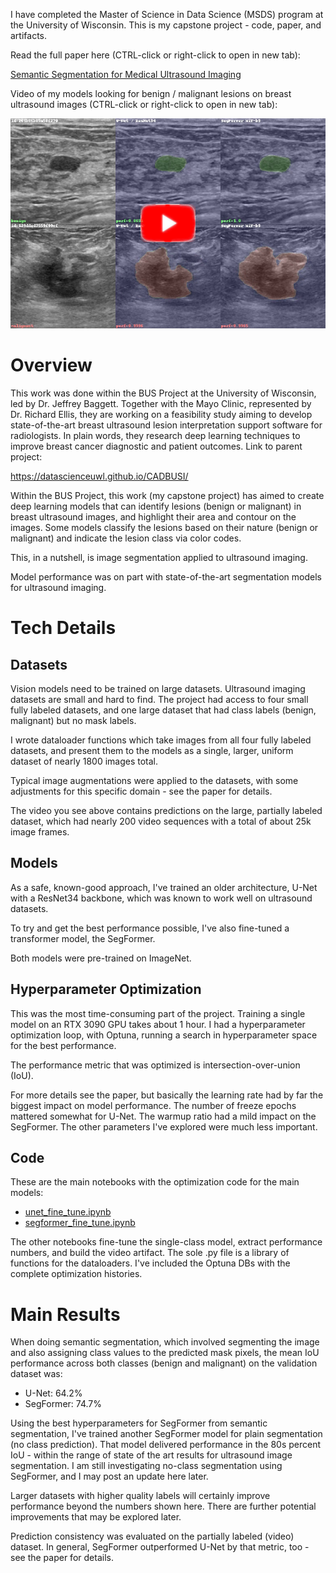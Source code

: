 I have completed the Master of Science in Data Science (MSDS) program at the University of Wisconsin. This is my capstone project - code, paper, and artifacts.

Read the full paper here (CTRL-click or right-click to open in new tab):

[Semantic Segmentation for Medical Ultrasound Imaging](Capstone%20Paper%20-%20Semantic%20Segmentation%20for%20Medical%20Ultrasound%20Imaging.pdf)

Video of my models looking for benign / malignant lesions on breast ultrasound images (CTRL-click or right-click to open in new tab):

[![Semantic Segmentation](pred-good-yt.png)](https://youtu.be/en4aTGsbp3U)

# Overview

This work was done within the BUS Project at the University of Wisconsin, led by Dr. Jeffrey Baggett. Together with the Mayo Clinic, represented by Dr. Richard Ellis, they are working on a feasibility study aiming to develop state-of-the-art breast ultrasound lesion interpretation support software for radiologists. In plain words, they research deep learning techniques to improve breast cancer diagnostic and patient outcomes. Link to parent project:

https://datascienceuwl.github.io/CADBUSI/

Within the BUS Project, this work (my capstone project) has aimed to create deep learning models that can identify lesions (benign or malignant) in breast ultrasound images, and highlight their area and contour on the images. Some models classify the lesions based on their nature (benign or malignant) and indicate the lesion class via color codes.

This, in a nutshell, is image segmentation applied to ultrasound imaging.

Model performance was on part with state-of-the-art segmentation models for ultrasound imaging.

# Tech Details

## Datasets

Vision models need to be trained on large datasets. Ultrasound imaging datasets are small and hard to find. The project had access to four small fully labeled datasets, and one large dataset that had class labels (benign, malignant) but no mask labels.

I wrote dataloader functions which take images from all four fully labeled datasets, and present them to the models as a single, larger, uniform dataset of nearly 1800 images total.

Typical image augmentations were applied to the datasets, with some adjustments for this specific domain - see the paper for details.

The video you see above contains predictions on the large, partially labeled dataset, which had nearly 200 video sequences with a total of about 25k image frames.

## Models

As a safe, known-good approach, I've trained an older architecture, U-Net with a ResNet34 backbone, which was known to work well on ultrasound datasets.

To try and get the best performance possible, I've also fine-tuned a transformer model, the SegFormer.

Both models were pre-trained on ImageNet.

## Hyperparameter Optimization

This was the most time-consuming part of the project. Training a single model on an RTX 3090 GPU takes about 1 hour. I had a hyperparameter optimization loop, with Optuna, running a search in hyperparameter space for the best performance.

The performance metric that was optimized is intersection-over-union (IoU).

For more details see the paper, but basically the learning rate had by far the biggest impact on model performance. The number of freeze epochs mattered somewhat for U-Net. The warmup ratio had a mild impact on the SegFormer. The other parameters I've explored were much less important.

## Code

These are the main notebooks with the optimization code for the main models:

- [unet_fine_tune.ipynb](unet_fine_tune.ipynb)
- [segformer_fine_tune.ipynb](segformer_fine_tune.ipynb)

The other notebooks fine-tune the single-class model, extract performance numbers, and build the video artifact. The sole .py file is a library of functions for the dataloaders. I've included the Optuna DBs with the complete optimization histories.

# Main Results

When doing semantic segmentation, which involved segmenting the image and also assigning class values to the predicted mask pixels, the mean IoU performance across both classes (benign and malignant) on the validation dataset was:

- U-Net: 64.2%
- SegFormer: 74.7%

Using the best hyperparameters for SegFormer from semantic segmentation, I've trained another SegFormer model for plain segmentation (no class prediction). That model delivered performance in the 80s percent IoU - within the range of state of the art results for ultrasound image segmentation. I am still investigating no-class segmentation using SegFormer, and I may post an update here later.

Larger datasets with higher quality labels will certainly improve performance beyond the numbers shown here. There are further potential improvements that may be explored later.

Prediction consistency was evaluated on the partially labeled (video) dataset. In general, SegFormer outperformed U-Net by that metric, too - see the paper for details.
